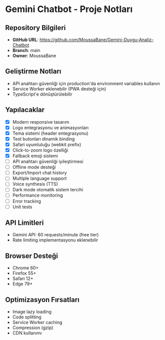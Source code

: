 # Gemini Chatbot - Proje Notları

## Repository Bilgileri
- **GitHub URL**: https://github.com/MoussaBane/Gemini-Duygu-Analiz-Chatbot
- **Branch**: main
- **Owner**: MoussaBane

## Geliştirme Notları
- API anahtarı güvenliği için production'da environment variables kullanın
- Service Worker eklenebilir (PWA desteği için)
- TypeScript'e dönüştürülebilir

## Yapılacaklar
- [x] Modern responsive tasarım
- [x] Logo entegrasyonu ve animasyonları  
- [x] Tema sistemi (header entegrasyonu)
- [x] Test butonları dinamik binding
- [x] Safari uyumluluğu (webkit prefix)
- [x] Click-to-zoom logo özelliği
- [x] Fallback emoji sistemi
- [ ] API anahtarı güvenliği iyileştirmesi
- [ ] Offline mode desteği
- [ ] Export/Import chat history
- [ ] Multiple language support
- [ ] Voice synthesis (TTS)
- [ ] Dark mode otomatik sistem tercihi
- [ ] Performance monitoring
- [ ] Error tracking
- [ ] Unit tests

## API Limitleri
- Gemini API: 60 requests/minute (free tier)
- Rate limiting implementasyonu eklenebilir

## Browser Desteği
- Chrome 60+
- Firefox 55+
- Safari 12+
- Edge 79+

## Optimizasyon Fırsatları
- Image lazy loading
- Code splitting
- Service Worker caching
- Compression (gzip)
- CDN kullanımı
